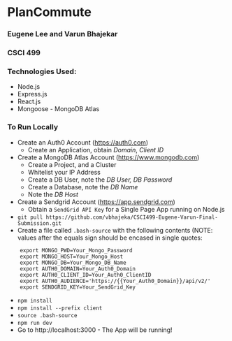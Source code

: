 # PlanCommute

### Eugene Lee and Varun Bhajekar
### CSCI 499


### Technologies Used:

- Node.js
- Express.js
- React.js
- Mongoose - MongoDB Atlas

### To Run Locally

- Create an Auth0 Account (https://auth0.com)
  - Create an Application, obtain _Domain_, _Client ID_
- Create a MongoDB Atlas Account (https://www.mongodb.com)
  - Create a Project, and a Cluster
  - Whitelist your IP Address
  - Create a DB User, note the _DB User, DB Password_
  - Create a Database, note the _DB Name_
  - Note the _DB Host_
- Create a Sendgrid Account (https://app.sendgrid.com)
  - Obtain a `SendGrid API Key` for a Single Page App running on Node.js
- `git pull https://github.com/vbhajeka/CSCI499-Eugene-Varun-Final-Submission.git`
- Create a file called `.bash-source` with the following contents (NOTE: values after the equals sign should be encased in single quotes:

```export MONGO_USER=Your_Mongo_UserName
    export MONGO_PWD=Your_Mongo_Password
    export MONGO_HOST=Your_Mongo_Host
    export MONGO_DB=Your_Mongo_DB_Name
    export AUTH0_DOMAIN=Your_Auth0_Domain
    export AUTH0_CLIENT_ID=Your_Auth0_ClientID
    export AUTH0_AUDIENCE='https://{{Your_Auth0_Domain}}/api/v2/'
    export SENDGRID_KEY=Your_SendGrid_Key
```

- `npm install`
- `npm install --prefix client`
- `source .bash-source`
- `npm run dev`
- Go to http://localhost:3000 - The App will be running!
